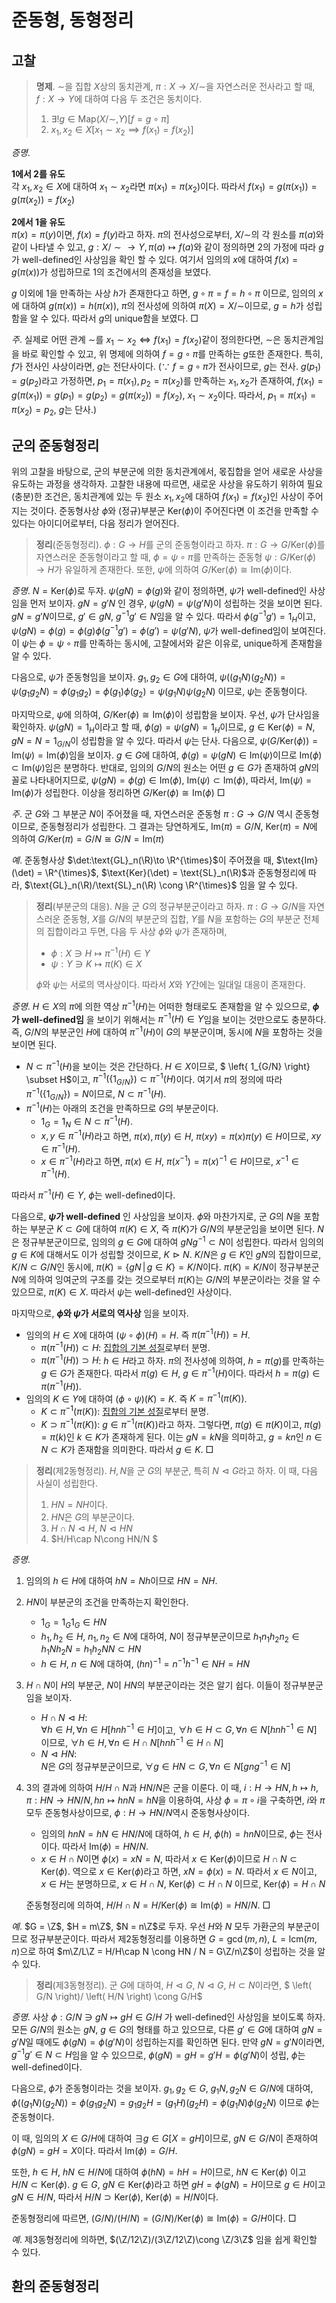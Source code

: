 <!---
title: "준동형, 동형정리"
category: Mathematics
language: Korean
--->

# 준동형, 동형정리

## 고찰

> **명제**. $\sim$을 집합 $X$상의 동치관계, $\pi: X\to X/\sim$을 자연스러운 전사라고 할 때,
> $f: X \to Y$에 대하여 다음 두 조건은 동치이다.
>
> 1. $\exists! g\in \text{Map}(X/\sim, Y) \left[ f = g\circ \pi \right]$
> 2. $x_1, x_2\in X\left[x_1\sim x_2 \implies f(x_1) = f(x_2)\right]$

*증명*.

**1에서 2를 유도**  
각 $x_1, x_2\in X$에 대하여 $x_1\sim x_2$라면 $\pi(x_1) = \pi(x_2)$이다. 따라서
$f(x_1) = g(\pi(x_1)) = g(\pi(x_2)) = f(x_2)$

**2에서 1을 유도**  
$\pi(x) = \pi(y)$이면, $f(x) = f(y)$라고 하자. $\pi$의 전사성으로부터,
$X/\sim$의 각 원소를 $\pi(a)$와 같이 나타낼 수 있고,
$g: X/\sim \to Y, \pi(a)\mapsto f(a)$와 같이 정의하면 2의 가정에 따라 $g$가
well-defined인 사상임을 확인 할 수 있다. 여기서 임의의 $x$에 대하여
$f(x) = g(\pi(x))$가 성립하므로 1의 조건에서의 존재성을 보였다.

$g$ 이외에 1을 만족하는 사상 $h$가 존재한다고 하면,
$g\circ \pi = f = h\circ\pi$ 이므로, 임의의 $x$에 대하여 $g(\pi(x)) = h(\pi(x))$,
$\pi$의 전사성에 의하여 $\pi(X) = X/\sim$이므로, $g = h$가 성립함을 알 수 있다.
따라서 $g$의 unique함을 보였다. □

*주*. 실제로 어떤 관계 $\sim$를 $x_1\sim x_2 \iff f(x_1) = f(x_2)$같이 정의한다면,
$\sim$은 동치관계임을 바로 확인할 수 있고, 위 명제에 의하여 $f = g\circ\pi$를
만족하는 $g$또한 존재한다. 특히, $f$가 전사인 사상이라면,
$g$는 전단사이다. ($\because$ $f = g\circ\pi$가 전사이므로, $g$는 전사.
$g(p_1) = g(p_2)$라고 가정하면, $p_1 = \pi(x_1), p_2 = \pi(x_2)$를 만족하는 $x_1, x_2$가
존재하여, $f(x_1) = g(\pi(x_1)) = g(p_1) = g(p_2) = g(\pi(x_2)) = f(x_2)$, $x_1\sim x_2$이다.
따라서, $p_1 = \pi(x_1) = \pi(x_2) = p_2$, $g$는 단사.)

## 군의 준동형정리

위의 고찰을 바탕으로, 군의 부분군에 의한 동치관계에서, 몫집합을
얻어 새로운 사상을 유도하는 과정을 생각하자. 고찰한 내용에 따르면,
새로운 사상을 유도하기 위하여 필요(충분)한 조건은,
동치관계에 있는 두 원소 $x_1, x_2$에 대하여
$f(x_1) = f(x_2)$인 사상이 주어지는 것이다.
준동형사상 $\phi$와 (정규)부분군 $\text{Ker}(\phi)$이 주어진다면 이 조건을 만족할 수 있다는
아이디어로부터, 다음 정리가 얻어진다.

> **정리**(준동형정리).
> $\phi: G\to H$를 군의 준동형이라고 하자. $\pi: G\to G/\text{Ker}(\phi)$를
> 자연스러운 준동형이라고 할 때, $\phi = \psi\circ\pi$를 만족하는 준동형
> $\psi: G/\text{Ker}(\phi) \to H$가 유일하게 존재한다.
> 또한, $\psi$에 의하여 $G/\text{Ker}(\phi)\cong \text{Im}(\phi)$이다.

*증명*. $N = \text{Ker}(\phi)$로 두자. $\psi(gN) = \phi(g)$와 같이 정의하면,
$\psi$가 well-defined인 사상임을 먼저 보이자.
$gN = g'N$ 인 경우, $\psi(gN) = \psi(g'N)$이 성립하는 것을 보이면 된다.
$gN = g'N$이므로, $g'\in gN$, $g^{-1}g'\in N$임을 알 수 있다.
따라서 $\phi(g^{-1}g') = 1_H$이고,
$\psi(gN) = \phi(g) = \phi(g)\phi(g^{-1}g') = \phi(g') = \psi(g'N)$,
$\psi$가 well-defined임이 보여진다.
이 $\psi$는 $\phi=\psi\circ\pi$를 만족하는 동시에, 고찰에서와 같은 이유로, unique하게
존재함을 알 수 있다.

다음으로, $\psi$가 준동형임을 보이자.
$g_1,g_2\in G$에 대하여,
$\psi((g_1N)(g_2N)) = \psi(g_1g_2N) = \phi(g_1g_2) = \phi(g_1)\phi(g_2) = \psi(g_1N)\psi(g_2N)$
이므로, $\psi$는 준동형이다.

마지막으로, $\psi$에 의하여, $G/\text{Ker}(\phi) \cong \text{Im}(\phi)$이 성립함을 보이자.
우선, $\psi$가 단사임을 확인하자.
$\psi(gN) = 1_H$이라고 할 때, $\phi(g) = \psi(gN) = 1_H$이므로, $g\in \text{Ker}(\phi) = N$,
$gN = N = 1_{G/N}$이 성립함을 알 수 있다. 따라서 $\psi$는 단사.
다음으로, $\psi(G/\text{Ker}(\phi)) = \text{Im}(\psi) = \text{Im}(\phi)$임을 보이자.
$g\in G$에 대하여, $\phi(g) = \psi(gN) \in \text{Im}(\psi)$이므로
$\text{Im}(\phi)\subset\text{Im}(\psi)$임은 분명하다.
반대로, 임의의 $G/N$의 원소는 어떤 $g\in G$가 존재하여 $gN$의 꼴로 나타내어지므로,
$\psi(gN) = \phi(g)\in \text{Im}(\phi)$, $\text{Im}(\psi)\subset\text{Im}(\phi)$,
따라서, $\text{Im}(\psi)=\text{Im}(\phi)$가 성립한다. 이상을 정리하면
$G/\text{Ker}(\phi) \cong \text{Im}(\phi)$ □

*주*. 군 $G$와 그 부분군 $N$이 주어졌을 때, 자연스러운 준동형 $\pi: G\to G/N$ 역시
준동형이므로, 준동형정리가 성립한다. 그 결과는 당연하게도,
$\text{Im}(\pi) = G/N$, $\text{Ker}(\pi) = N$에 의하여
$G/\text{Ker}(\pi) = G/N \cong G/N = \text{Im}(\pi)$

*예*. 준동형사상 $\det:\text{GL}_n(\R)\to \R^{\times}$이 주어졌을 때,
$\text{Im}(\det) = \R^{\times}$, $\text{Ker}(\det) = \text{SL}_n(\R)$과
준동형정리에 따라, $\text{GL}_n(\R)/\text{SL}_n(\R) \cong \R^{\times}$ 임을 알 수 있다.

> **정리**(부분군의 대응). $N$을 군 $G$의 정규부분군이라고 하자.
> $\pi: G\to G/N$을 자연스러운 준동형, $X$를 $G/N$의 부분군의 집합,
> $Y$를 $N$을 포함하는 $G$의 부분군 전체의 집합이라고 두면, 다음 두 사상
> $\phi$와 $\psi$가 존재하며,
>
> - $\phi: X \ni H \mapsto \pi^{-1}(H) \in Y$
> - $\psi: Y \ni K \mapsto \pi(K) \in X$
> 
> $\phi$와 $\psi$는 서로의 역사상이다. 따라서 $X$와 $Y$간에는 일대일 대응이 존재한다.

*증명*. $H\in X$의 $\pi$에 의한 역상 $\pi^{-1}(H)$는 어떠한 형태로도 존재함을 알 수 있으므로,
**$\phi$가 well-defined임** 을 보이기 위해서는 $\pi^{-1}(H)\in Y$임을 보이는 것만으로도 충분하다.
즉, $G/N$의 부분군인 $H$에 대하여 $\pi^{-1}(H)$이 $G$의 부분군이며, 동시에 $N$을 포함하는 것을 보이면
된다.

- $N\subset\pi^{-1}(H)$을 보이는 것은 간단하다. $H\in X$이므로, $ \left\{ 1_{G/N} \right\} \subset H$이고,
$\pi^{-1}\left( \left\{ 1_{G/N} \right\}\right) \subset \pi^{-1}(H)$이다. 여기서 $\pi$의 정의에 따라
$\pi^{-1}\left(\left\{ 1_{G/N}\right\}\right) = N$이므로, $N\subset \pi^{-1}(H)$.
- $\pi^{-1}(H)$는 아래의 조건을 만족하므로 $G$의 부분군이다.
	* $1_G = 1_N\in N \subset \pi^{-1}(H)$.
	* $x,y \in \pi^{-1}(H)$라고 하면, $\pi(x), \pi(y)\in H$, $\pi(xy)=\pi(x)\pi(y)\in H$이므로,
	  $xy\in \pi^{-1}(H)$.
	* $x\in \pi^{-1}(H)$라고 하면, $\pi(x)\in H$, $\pi(x^{-1}) = \pi(x)^{-1}\in H$이므로,
	  $x^{-1}\in \pi^{-1}(H)$.

따라서 $\pi^{-1}(H) \in Y$, $\phi$는 well-defined이다.

다음으로, **$\psi$가 well-defined** 인 사상임을 보이자.
$\phi$와 마찬가지로, 군 $G$의 $N$을 포함하는 부분군 $K\subset G$에 대하여
$\pi(K)\in X$, 즉 $\pi(K)$가 $G/N$의 부분군임을 보이면 된다.
$N$은 정규부분군이므로, 임의의 $g\in G$에 대하여 $gNg^{-1}\subset N$이 성립한다.
따라서 임의의 $g\in K$에 대해서도 이가 성립할 것이므로, $K \vartriangleright N$.
$K/N$은 $g\in K$인 $gN$의 집합이므로, $K/N\subset G/N$인 동시에,
$\pi(K) = \left\{ gN \,|\, g\in K \right\} = K/N$이다. $\pi(K) = K/N$이 정규부분군 $N$에
의하여 잉여군의 구조를 갖는
것으로부터 $\pi(K)$는 $G/N$의 부분군이라는 것을 알 수 있으므로, $\pi(K)\in X$. 따라서
$\psi$는 well-defined인 사상이다.

마지막으로, **$\phi$와 $\psi$가 서로의 역사상** 임을 보이자.

- 임의의 $H\in X$에 대하여 $(\psi\circ\phi)(H) = H$. 즉 $\pi(\pi^{-1}(H)) = H$.
	* $\pi(\pi^{-1}(H))\subset H$: [집합의 기본 성질](./zfc.html#사상에-의한-상과-역상)로부터 분명.
	* $\pi(\pi^{-1}(H))\supset H$: $h\in H$라고 하자. $\pi$의 전사성에 의하여,
	  $h=\pi(g)$를 만족하는 $g\in G$가 존재한다. 따라서 $\pi(g)\in H$, $g\in \pi^{-1}(H)$이다.
	  따라서 $h = \pi(g) \in \pi(\pi^{-1}(H))$.
- 임의의 $K\in Y$에 대하여 $(\phi\circ\psi)(K) = K$. 즉 $K = \pi^{-1}(\pi(K))$.
	* $K\subset \pi^{-1}(\pi(K))$: [집합의 기본 성질](./zfc.html#사상에-의한-상과-역상)로부터 분명.
	* $K\supset \pi^{-1}(\pi(K))$: $g\in\pi^{-1}(\pi(K))$라고 하자.
	  그렇다면, $\pi(g)\in\pi(K)$이고, $\pi(g) = \pi(k)$인 $k\in K$가 존재하게 된다.
	  이는 $gN = kN$을 의미하고, $g=kn$인 $n\in N \subset K$가 존재함을 의미한다.
	  따라서 $g\in K$. □

> **정리**(제2동형정리). $H, N$을 군 $G$의 부분군, 특히 $N \vartriangleleft G$라고 하자. 이 때, 다음 사실이 성립한다.
>
> 1. $HN = NH$이다.
> 1. $HN$은 $G$의 부분군이다.
> 1. $H\cap N \vartriangleleft H$, $N\vartriangleleft HN$
> 1. $H/H\cap N\cong HN/N $

*증명*.

1. 임의의 $h\in H$에 대하여 $hN=Nh$이므로 $HN=NH$.
2. $HN$이 부분군의 조건을 만족하는지 확인한다.
	* $1_G = 1_G1_G \in HN$
	* $h_1, h_2\in H$, $n_1, n_2\in N$에 대하여, $N$이 정규부분군이므로 $h_1n_1h_2n_2 \in h_1Nh_2N = h_1h_2NN\subset HN$
	* $h\in H$, $n\in N$에 대하여, $(hn)^{-1}= n^{-1}h^{-1}\in NH = HN$
3. $H\cap N$이 $H$의 부분군, $N$이 $HN$의 부분군이라는 것은 알기 쉽다. 이들이 정규부분군임을 보이자.
	* $H\cap N \vartriangleleft H$:  
	  $\forall h\in H, \forall n\in H \left[ hnh^{-1}\in H \right]$이고,
	  $\forall h\in H\subset G, \forall n\in N \left[ hnh^{-1}\in N \right]$ 이므로,
	  $\forall h\in H, \forall n\in H\cap N \left[ hnh^{-1}\in H\cap N \right]$
	* $N \vartriangleleft HN$:  
	  $N$은 $G$의 정규부분군이므로, $\forall g\in HN \subset G, \forall n\in N \left[ gng^{-1} \in N \right]$
4. 3의 결과에 의하여 $H/H\cap N$과 $HN/N$은 군을 이룬다.
   이 때, $i: H\to HN, h\mapsto h$, $\pi: HN\to HN/N, hn\mapsto hnN = hN$을 이용하여,
   사상 $\phi = \pi\circ i$을 구축하면, $i$와 $\pi$ 모두 준동형사상이므로, $\phi: H\to HN/N$역시 준동형사상이다.
    * 임의의 $hnN = hN\in HN/N$에 대하여, $h\in H$, $\phi(h) = hnN$이므로, $\phi$는 전사이다.
      따라서 $\text{Im}(\phi) = HN/N$.
    * $x\in H\cap N$이면 $\phi(x) = xN = N$, 따라서 $x\in \text{Ker}(\phi)$이므로 $H\cap N \subset \text{Ker}(\phi)$.
      역으로 $x\in \text{Ker}(\phi)$라고 하면, $xN = \phi(x) = N$. 따라서 $x\in N$이고, $x\in H$는 분명하므로,
      $x\in H\cap N$, $\text{Ker}(\phi)\subset H\cap N$ 이므로, $\text{Ker}(\phi) = H\cap N$

   준동형정리에 의하여, $H/H\cap N = H/\text{Ker}(\phi) \cong \text{Im}(\phi) = HN/N$. □

*예*. $G = \Z$, $H = m\Z$, $N = n\Z$로 두자.
우선 $H$와 $N$ 모두 가환군의 부분군이므로 정규부분군이다.
따라서 제2동형정리를 이용하면 $G = \gcd(m,n)$, $L = \text{lcm}(m,n)$으로 하여
$m\Z/L\Z = H/H\cap N \cong HN / N = G\Z/n\Z$이 성립하는 것을 알 수 있다.

> **정리**(제3동형정리).
> 군 $G$에 대하여, $H\vartriangleleft G$, $N\vartriangleleft G$,
> $H\subset N$이라면, $ \left( G/N \right)/ \left( H/N \right) \cong G/H$

*증명*.
사상 $\phi: G/N \ni gN \mapsto gH \in G/H$ 가 well-defined인 사상임을 보이도록 하자.
모든 $G/N$의 원소는 $gN$, $g\in G$의 형태를 하고 있으므로, 다른 $g'\in G$에 대하여
$gN = g'N$일 때에도 $\phi(gN) = \phi(g'N)$이 성립하는지를 확인하면 된다.
만약 $gN=g'N$이라면, $g^{-1}g'\in N\subset H$임을 알 수 있으므로,
$\phi(gN) = gH = g'H = \phi(g'N)$이 성립, $\phi$는 well-defined이다.

다음으로, $\phi$가 준동형이라는 것을 보이자.
$g_1, g_2\in G$,
$g_1N, g_2N\in G/N$에 대하여,
$\phi((g_1N)(g_2N)) = \phi(g_1g_2N) = g_1g_2H = (g_1H)(g_2H) = \phi(g_1N)\phi(g_2N)$
이므로 $\phi$는 준동형이다.

이 때, 임의의 $X \in G/H$에 대하여 $\exists g\in G \left[ X = gH \right]$이므로,
$gN\in G/N$이 존재하여
$\phi(gN) = gH = X$이다. 따라서 $\text{Im}(\phi) = G/H$.

또한, $h\in H$, $hN\in H/N$에 대하여 $\phi(hN) = hH = H$이므로, $hN\in \text{Ker}(\phi)$
이고 $H/N \subset \text{Ker}(\phi)$.
$g\in G$, $gN\in \text{Ker}(\phi)$라고 하면 $gH = \phi(gN) = H$이므로
$g\in H$이고 $gN\in H/N$, 따라서 $H/N \supset \text{Ker}(\phi)$, $\text{Ker}(\phi) = H/N$이다.

준동형정리에 따르면,
$(G/N)/(H/N) = (G/N)/ \text{Ker}(\phi) \cong \text{Im}(\phi) = G/H$이다. □

*예*. 제3동형정리에 의하면, $(\Z/12\Z)/(3\Z/12\Z)\cong \Z/3\Z$ 임을 쉽게 확인할
수 있다.

## 환의 준동형정리
